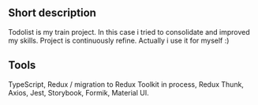 ## Short description

Todolist is my train project. In this case i tried to consolidate and improved my skills.
Project is continuously refine.
Actually i use it for myself :)

## Tools
TypeScript,
Redux / migration to Redux Toolkit in process,
Redux Thunk,
Axios,
Jest,
Storybook,
Formik,
Material UI.





